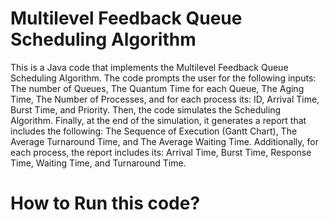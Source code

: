 # Multilevel Feedback Queue Scheduling Algorithm

This is a Java code that implements the Multilevel Feedback Queue Scheduling Algorithm. The code prompts the user for the following inputs: The number of Queues, The Quantum Time for each Queue, The Aging Time, The Number of Processes, and for each process its: ID, Arrival Time, Burst Time, and Priority. Then, the code simulates the Scheduling Algorithm. Finally, at the end of the simulation, it generates a report that includes the following: The Sequence of Execution (Gantt Chart), The Average Turnaround Time, and The Average Waiting Time. Additionally, for each process, the report includes its: Arrival Time, Burst Time, Response Time, Waiting Time, and Turnaround Time.

# How to Run this code?
